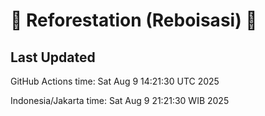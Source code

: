 
# 🌳 Reforestation (Reboisasi) 🌲

## Last Updated

GitHub Actions time: Sat Aug  9 14:21:30 UTC 2025

Indonesia/Jakarta time: Sat Aug  9 21:21:30 WIB 2025
